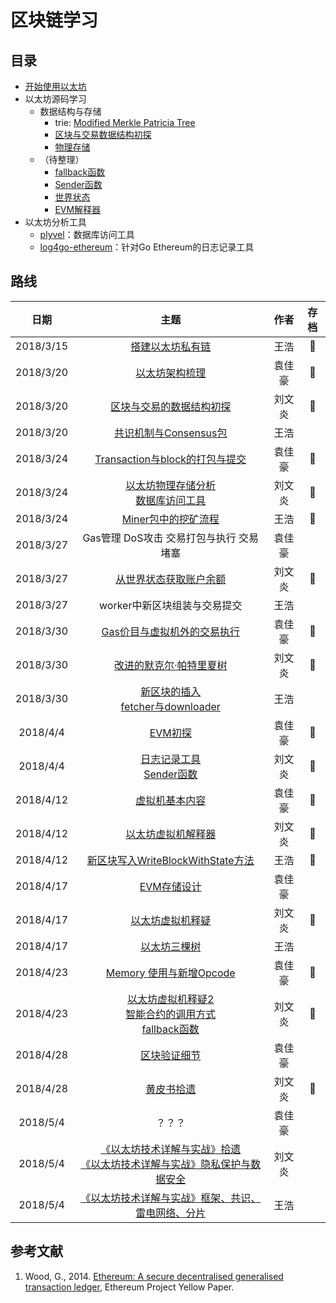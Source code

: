# 区块链学习

## 目录

* [开始使用以太坊](./开始使用以太坊.md)
* 以太坊源码学习
  * 数据结构与存储
      * trie: [Modified Merkle Patricia Tree](./trie.md)
      * [区块与交易数据结构初探](./blockTransactionDataStructure.md)
      * [物理存储](./physicalView.md)
  * （待整理）
      * [fallback函数](./fallbackFunction.md)
      * [Sender函数](./sender.md)
      * [世界状态](./accountBalance.md)
      * [EVM解释器](./evmInterpreter.md)
* 以太坊分析工具
  * [plyvel](./plyvel.md)：数据库访问工具
  * [log4go-ethereum](./log4go.md)：针对Go Ethereum的日志记录工具

## 路线

| 日期 | 主题 | 作者 | 存档 |
| :-: | :-: | :-: | :-: |
| 2018/3/15 | [搭建以太坊私有链](./firstTryEthBuildPrivateChain.md) | 王浩 | :checkered_flag: |
| 2018/3/20 | [以太坊架构梳理](./以太坊架构梳理.md) | 袁佳豪 | :checkered_flag:  |
| 2018/3/20 | [区块与交易的数据结构初探](./blockTransactionDataStructure.md) | 刘文炎 | :checkered_flag: |
| 2018/3/20 | [共识机制与Consensus包](./consensus.md) | 王浩 |  |
| 2018/3/24 | [Transaction与block的打包与提交](./transactionAndBlock.md) | 袁佳豪 | :checkered_flag: |
| 2018/3/24 | [以太坊物理存储分析](./physicalView.md)<br>[数据库访问工具](./plyvel.md) | 刘文炎 | :checkered_flag: |
| 2018/3/24 | [Miner包中的挖矿流程](./minerPackage.md) | 王浩 |:checkered_flag:  |
| 2018/3/27 | Gas管理 DoS攻击 交易打包与执行 交易堵塞 | 袁佳豪 |  |
| 2018/3/27 | [从世界状态获取账户余额](./accountBalance.md) | 刘文炎 | :checkered_flag: |
| 2018/3/27 | worker中新区块组装与交易提交| 王浩 ||
| 2018/3/30 | [Gas价目与虚拟机外的交易执行](./applyTransaction.md) | 袁佳豪 | :checkered_flag: |
| 2018/3/30 | [改进的默克尔·帕特里夏树](./trie.md) | 刘文炎 | :checkered_flag: |
| 2018/3/30 | [新区块的插入](./newBlockInsert.md)<br>[fetcher与downloader](./fetcherAndDownLoader.md) | 王浩 |  |
| 2018/4/4 | [EVM初探](./evm.md) | 袁佳豪 | :checkered_flag: |
| 2018/4/4 | [日志记录工具](./log4go.md)<br>[Sender函数](./sender.md) | 刘文炎 | :checkered_flag: |
| 2018/4/12 | [虚拟机基本内容](./evm学习.md) | 袁佳豪 | :checkered_flag: |
| 2018/4/12 | [以太坊虚拟机解释器](./evmInterpreter.md) | 刘文炎 | :checkered_flag: |
| 2018/4/12 | [新区块写入WriteBlockWithState方法](./insertChainAndWriteBlockWithState.md) | 王浩 |  :checkered_flag: |
| 2018/4/17 | [EVM存储设计](./evm存储.md)| 袁佳豪 |  |
| 2018/4/17 | [以太坊虚拟机释疑](./evmInterpreter.md#%E9%87%8A%E7%96%91%EF%B8%8F) | 刘文炎 | :checkered_flag: |
| 2018/4/17 | [以太坊三棵树](./threeTrees.md) | 王浩 |  |
| 2018/4/23 | [Memory 使用与新增Opcode](./evm存储.md#存储管理) | 袁佳豪 | :checkered_flag: |
| 2018/4/23 | [以太坊虚拟机释疑2](./evmInterpreter.md#%E9%87%8A%E7%96%91%EF%B8%8F)<br>[智能合约的调用方式](./evmInterpreter.md#%E6%99%BA%E8%83%BD%E5%90%88%E7%BA%A6%E8%B0%83%E7%94%A8%E7%9A%84%E6%96%B9%E5%BC%8F)<br>[fallback函数](./fallbackFunction.md) | 刘文炎 | :checkered_flag: |
| 2018/4/28 | [区块验证细节](./verifyBlock.md) | 袁佳豪 |  |
| 2018/4/28 | [黄皮书拾遗](./yellowpaperOmissions.md) | 刘文炎 | :checkered_flag: |
| 2018/5/4 | ？？？ | 袁佳豪 |  |
| 2018/5/4 | [《以太坊技术详解与实战》拾遗](./yyanBookOmissions.md)<br>[《以太坊技术详解与实战》隐私保护与数据安全](./yyBookPrivacy.md) | 刘文炎 |  |
| 2018/5/4 | [《以太坊技术详解与实战》框架、共识、雷电网络、分片](./ethArchitecture.md) | 王浩 |  |

## 参考文献
1. Wood, G., 2014. [Ethereum: A secure decentralised generalised transaction ledger](https://ethereum.github.io/yellowpaper/paper.pdf), Ethereum Project Yellow Paper.

